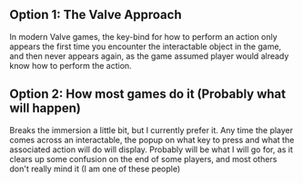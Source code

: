 ## Option 1: The Valve Approach
In modern Valve games, the key-bind for how to perform an action only appears the first time you encounter the interactable object in the game, and then never appears again, as the game assumed player would already know how to perform the action.

## Option 2: How most games do it (Probably what will happen)

Breaks the immersion a little bit, but I currently prefer it. Any time the player comes across an interactable, the popup on what key to press and what the associated action will do will display. Probably will be what I will go for, as it clears up some confusion on the end of some players, and most others don't really mind it (I am one of these people)